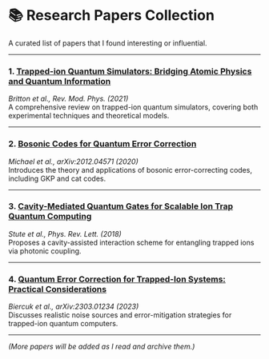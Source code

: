 # 📚 Research Papers Collection

A curated list of papers that I found interesting or influential.

---

### 1. [Trapped-ion Quantum Simulators: Bridging Atomic Physics and Quantum Information](https://doi.org/10.1103/RevModPhys.93.025001)
*Britton et al., Rev. Mod. Phys. (2021)*  
A comprehensive review on trapped-ion quantum simulators, covering both experimental techniques and theoretical models.

---

### 2. [Bosonic Codes for Quantum Error Correction](https://arxiv.org/abs/2012.04571)
*Michael et al., arXiv:2012.04571 (2020)*  
Introduces the theory and applications of bosonic error-correcting codes, including GKP and cat codes.

---

### 3. [Cavity-Mediated Quantum Gates for Scalable Ion Trap Quantum Computing](https://doi.org/10.1103/PhysRevLett.120.123601)
*Stute et al., Phys. Rev. Lett. (2018)*  
Proposes a cavity-assisted interaction scheme for entangling trapped ions via photonic coupling.

---

### 4. [Quantum Error Correction for Trapped-Ion Systems: Practical Considerations](https://arxiv.org/abs/2303.01234)
*Biercuk et al., arXiv:2303.01234 (2023)*  
Discusses realistic noise sources and error-mitigation strategies for trapped-ion quantum computers.

---

*(More papers will be added as I read and archive them.)*

